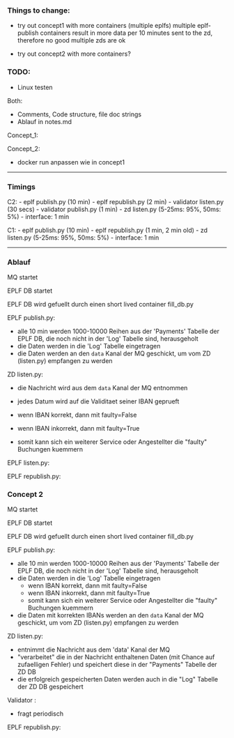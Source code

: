 ### Things to change:

- try out concept1 with more containers (multiple eplfs)
multiple eplf-publish containers result in more data per 10 minutes sent to the zd, therefore no good
multiple zds are ok


- try out concept2 with more containers?


### TODO:

- Linux testen

Both:
- Comments, Code structure, file doc strings
- Ablauf in notes.md

Concept_1:


Concept_2:
- docker run anpassen wie in concept1



---


### Timings

C2:
	- eplf publish.py (10 min)
	- eplf republish.py (2 min)
	- validator listen.py (30 secs)
	- validator publish.py (1 min)
	- zd listen.py (5-25ms: 95%, 50ms: 5%)
	- interface: 1 min


C1:
	- eplf publish.py (10 min)
	- eplf republish.py (1 min, 2 min old)
	- zd listen.py (5-25ms: 95%, 50ms: 5%)
	- interface: 1 min





---


### Ablauf

MQ startet

EPLF DB startet

EPLF DB wird gefuellt durch einen short lived container fill_db.py


EPLF publish.py:

- alle 10 min werden 1000-10000 Reihen aus der 'Payments' Tabelle der EPLF DB, die noch nicht in der 'Log' Tabelle sind, herausgeholt
- die Daten werden in die 'Log' Tabelle eingetragen
- die Daten werden an den `data` Kanal der MQ geschickt, um vom ZD (listen.py) empfangen zu werden


ZD listen.py:
- die Nachricht wird aus dem `data` Kanal der MQ entnommen
- jedes Datum wird auf die Validitaet seiner IBAN geprueft

- wenn IBAN korrekt, dann mit faulty=False
- wenn IBAN inkorrekt, dann mit faulty=True
- somit kann sich ein weiterer Service oder Angestellter die "faulty" Buchungen kuemmern


EPLF listen.py:



EPLF republish.py:



### Concept 2

MQ startet

EPLF DB startet

EPLF DB wird gefuellt durch einen short lived container fill_db.py


EPLF publish.py:

- alle 10 min werden 1000-10000 Reihen aus der 'Payments' Tabelle der EPLF DB, die noch nicht in der 'Log' Tabelle sind, herausgeholt
- die Daten werden in die 'Log' Tabelle eingetragen
	- wenn IBAN korrekt, dann mit faulty=False
	- wenn IBAN inkorrekt, dann mit faulty=True
	- somit kann sich ein weiterer Service oder Angestellter die "faulty" Buchungen kuemmern
- die Daten mit korrekten IBANs werden an den `data` Kanal der MQ geschickt, um vom ZD (listen.py) empfangen zu werden



ZD listen.py:

- entnimmt die Nachricht aus dem 'data' Kanal der MQ
- "verarbeitet" die in der Nachricht enthaltenen Daten (mit Chance auf zufaelligen Fehler) und speichert diese in der "Payments" Tabelle der ZD DB
- die erfolgreich gespeicherten Daten werden auch in die "Log" Tabelle der ZD DB gespeichert





Validator :

- fragt periodisch



EPLF republish.py: